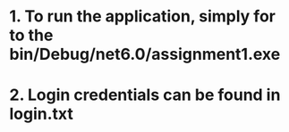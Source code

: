 # 1. To run the application, simply for to the bin/Debug/net6.0/assignment1.exe

# 2. Login credentials can be found in login.txt
